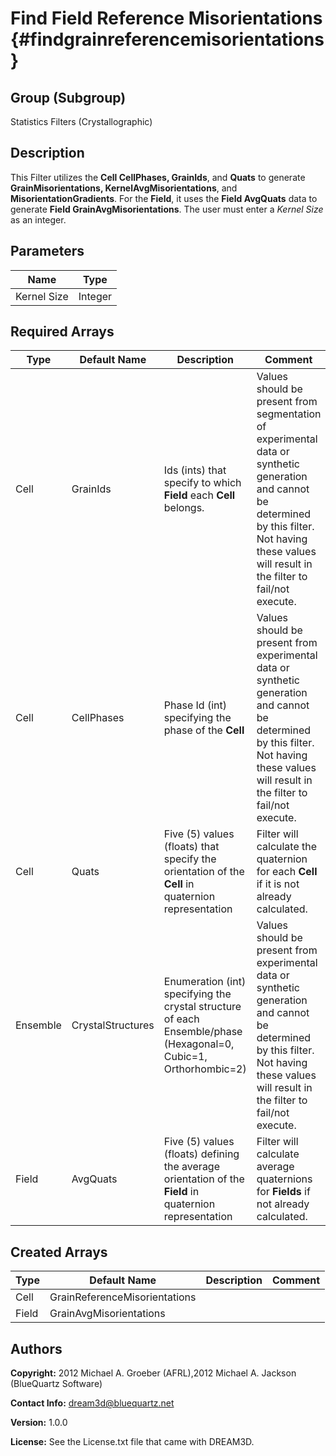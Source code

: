 Find Field Reference Misorientations {#findgrainreferencemisorientations}
======

## Group (Subgroup) ##
Statistics Filters (Crystallographic)

## Description ##
This Filter utilizes the __Cell CellPhases, GrainIds__, and __Quats__ to generate __GrainMisorientations, KernelAvgMisorientations__, and __MisorientationGradients__. For the __Field__, it uses the __Field AvgQuats__ data to generate __Field GrainAvgMisorientations__. The user must enter a _Kernel Size_ as an integer.


## Parameters ##

| Name | Type |
|------|------|
| Kernel Size | Integer |

## Required Arrays ##

| Type | Default Name | Description | Comment |
|------|--------------|-------------|---------|
| Cell | GrainIds | Ids (ints) that specify to which **Field** each **Cell** belongs. | Values should be present from segmentation of experimental data or synthetic generation and cannot be determined by this filter. Not having these values will result in the filter to fail/not execute. |
| Cell | CellPhases | Phase Id (int) specifying the phase of the **Cell** | Values should be present from experimental data or synthetic generation and cannot be determined by this filter. Not having these values will result in the filter to fail/not execute. |
| Cell | Quats | Five (5) values (floats) that specify the orientation of the **Cell** in quaternion representation | Filter will calculate the quaternion for each **Cell** if it is not already calculated. |
| Ensemble | CrystalStructures | Enumeration (int) specifying the crystal structure of each Ensemble/phase (Hexagonal=0, Cubic=1, Orthorhombic=2) | Values should be present from experimental data or synthetic generation and cannot be determined by this filter. Not having these values will result in the filter to fail/not execute. |
| Field | AvgQuats | Five (5) values (floats) defining the average orientation of the **Field** in quaternion representation | Filter will calculate average quaternions for **Fields** if not already calculated. |

## Created Arrays ##

| Type | Default Name | Description | Comment |
|------|--------------|-------------|---------|
| Cell | GrainReferenceMisorientations |  |  |
| Field | GrainAvgMisorientations |  |  |

## Authors ##

**Copyright:** 2012 Michael A. Groeber (AFRL),2012 Michael A. Jackson (BlueQuartz Software)

**Contact Info:** dream3d@bluequartz.net

**Version:** 1.0.0

**License:**  See the License.txt file that came with DREAM3D.



